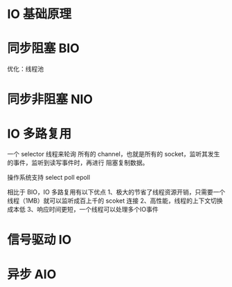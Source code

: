 # IO 基础原理


# 同步阻塞 BIO 

优化：线程池


# 同步非阻塞 NIO


# IO 多路复用
一个 selector 线程来轮询 所有的 channel，也就是所有的 socket，监听其发生的事件，监听到读写事件时，再进行 阻塞复制数据。

操作系统支持
select
poll
epoll

相比于 BIO，IO 多路复用有以下优点
1、极大的节省了线程资源开销，只需要一个线程（1MB）就可以监听成百上千的 scoket 连接
2、高性能，线程的上下文切换成本低
3、响应时间更短，一个线程可以处理多个IO事件


# 信号驱动 IO


# 异步 AIO